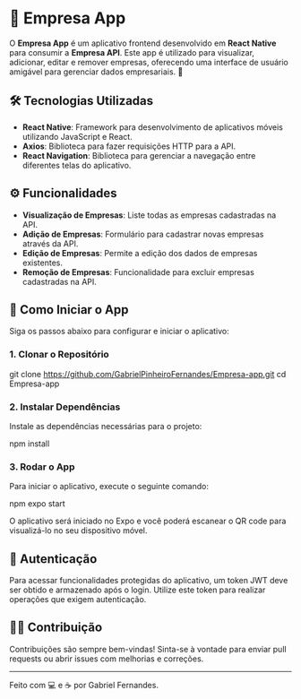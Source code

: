 # 📱 Empresa App

O **Empresa App** é um aplicativo frontend desenvolvido em **React Native** para consumir a **Empresa API**. Este app é utilizado para visualizar, adicionar, editar e remover empresas, oferecendo uma interface de usuário amigável para gerenciar dados empresariais. 🔄

## 🛠️ Tecnologias Utilizadas

- **React Native**: Framework para desenvolvimento de aplicativos móveis utilizando JavaScript e React.
- **Axios**: Biblioteca para fazer requisições HTTP para a API.
- **React Navigation**: Biblioteca para gerenciar a navegação entre diferentes telas do aplicativo.

## ⚙️ Funcionalidades

- **Visualização de Empresas**: Liste todas as empresas cadastradas na API.
- **Adição de Empresas**: Formulário para cadastrar novas empresas através da API.
- **Edição de Empresas**: Permite a edição dos dados de empresas existentes.
- **Remoção de Empresas**: Funcionalidade para excluir empresas cadastradas na API.

## 🚀 Como Iniciar o App

Siga os passos abaixo para configurar e iniciar o aplicativo:

### 1. Clonar o Repositório

git clone https://github.com/GabrielPinheiroFernandes/Empresa-app.git
cd Empresa-app

### 2. Instalar Dependências

Instale as dependências necessárias para o projeto:

npm install

### 3. Rodar o App

Para iniciar o aplicativo, execute o seguinte comando:

npm expo start

O aplicativo será iniciado no Expo e você poderá escanear o QR code para visualizá-lo no seu dispositivo móvel.

## 🔑 Autenticação

Para acessar funcionalidades protegidas do aplicativo, um token JWT deve ser obtido e armazenado após o login. Utilize este token para realizar operações que exigem autenticação.

## 🧑‍💻 Contribuição

Contribuições são sempre bem-vindas! Sinta-se à vontade para enviar pull requests ou abrir issues com melhorias e correções.

---

Feito com 💻 e ☕ por Gabriel Fernandes.
